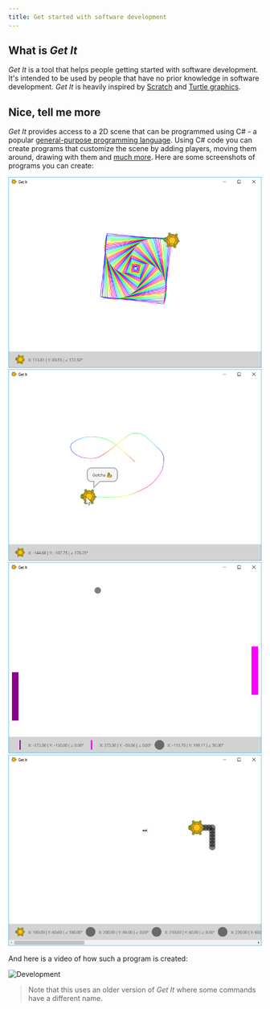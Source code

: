 ```yaml
---
title: Get started with software development
---
```


## What is *Get It*

*Get It* is a tool that helps people getting started with software development.
It's intended to be used by people that have no prior knowledge in software development.
*Get It* is heavily inspired by [Scratch](https://scratch.mit.edu/) and [Turtle graphics](https://en.wikipedia.org/wiki/Turtle_graphics).

## Nice, tell me more

*Get It* provides access to a 2D scene that can be programmed using C# - a popular [general-purpose programming language](https://en.wikipedia.org/wiki/General-purpose_programming_language). Using C# code you can create programs that customize the scene by adding players, moving them around, drawing with them and [much more](/features). Here are some screenshots of programs you can create:

![Turtle graphics](turtle-graphics.png)
![Catch me](catch-me.png)
![Ping pong](ping-pong.png)
![Snake](snake.png)

And here is a video of how such a program is created:

![Development](development.gif)

> Note that this uses an older version of *Get It* where some commands have a different name.

